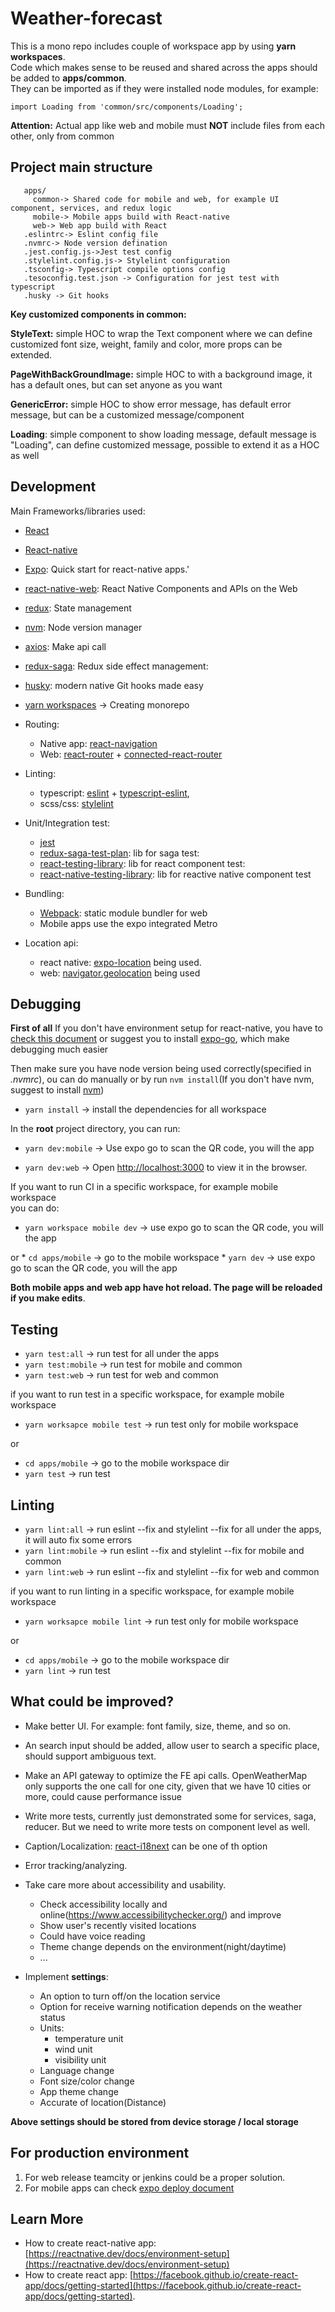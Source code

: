 
# Weather-forecast
This is a mono repo includes couple of workspace app by using **yarn workspaces**.  \
Code which makes sense to be reused and shared across the apps should be added to **apps/common**. \
They can be imported as if they were installed node modules, for example:
    
    import Loading from 'common/src/components/Loading';
   
**Attention:** Actual app like web and mobile must **NOT** include files from each other, only from common
 
## Project main structure
```
   apps/
     common-> Shared code for mobile and web, for example UI component, services, and redux logic 
     mobile-> Mobile apps build with React-native
     web-> Web app build with React
   .eslintrc-> Eslint config file
   .nvmrc-> Node version defination
   .jest.config.js->Jest test config
   .stylelint.config.js-> Stylelint configuration
   .tsconfig-> Typescript compile options config
   .tesoconfig.test.json -> Configuration for jest test with typescript
   .husky -> Git hooks
```
**Key customized components in common:** 

 **StyleText:** simple HOC to wrap the Text component where we can define customized font size,
  weight, family and color, more props can be extended.
 
 **PageWithBackGroundImage:** simple HOC to with a background image, 
  it has a default ones, but can set anyone as you want 
 
 **GenericError:** simple HOC to show error message, has default error message, 
 but can be a customized message/component
 
 **Loading**: simple component to show loading message, default message is "Loading", 
 can define customized message, possible to extend it as a HOC as well

## Development
Main Frameworks/libraries used: 

* [React](https://react.dev) 
* [React-native](https://reactnative.dev)
* [Expo](https://expo.dev): Quick start for react-native apps.'
* [react-native-web](https://necolas.github.io/react-native-web/): React Native Components and APIs on the Web
* [redux](https://redux.js.org/): State management
* [nvm](https://github.com/nvm-sh/nvm): Node version manager
* [axios](https://axios-http.com/): Make api call
* [redux-saga](https://redux-saga.js.org/): Redux side effect management:
* [husky](https://typicode.github.io/husky/#/): modern native Git hooks made easy
* [yarn workspaces](https://yarnpkg.com/features/workspaces) -> Creating monorepo

* Routing: 
    * Native app: [react-navigation]()
    * Web: [react-router](https://reactrouter.com/en/main) + [connected-react-router](https://github.com/supasate/connected-react-router#readme) 
* Linting: 
    * typescript: [eslint](https://eslint.org/) + [typescript-eslint](https://typescript-eslint.io/), 
    * scss/css: [stylelint](https://stylelint.io/)

* Unit/Integration test: 
   * [jest](https://jestjs.io/)
   * [redux-saga-test-plan](https://redux-saga-test-plan.jeremyfairbank.com/): lib for saga test:
   * [react-testing-library](https://testing-library.com/docs/react-testing-library/intro/): lib for react component test: 
   * [react-native-testing-library](https://callstack.github.io/react-native-testing-library/): lib for reactive native component test

* Bundling: 
   * [Webpack](https://webpack.js.org/): static module bundler for web
   * Mobile apps use the expo integrated Metro
    
* Location api: 
  * react native: [expo-location](https://docs.expo.dev/versions/latest/sdk/location/) being used.
  * web: [navigator.geolocation](https://developer.mozilla.org/en-US/docs/web/api/navigator/geolocation) being used

## Debugging

**First of all** If you don't have environment setup for react-native, 
you have to [check this document](https://reactnative.dev/docs/environment-setup?guide=native) 
or suggest you to install [expo-go](https://expo.dev/expo-go), which make debugging much easier

Then make sure you have node version being used correctly(specified in *.nvmrc*),
ou can do manually or by run `nvm install`(If you don't have nvm, suggest to install [nvm](https://github.com/nvm-sh/nvm))

* `yarn install` -> install the dependencies for all workspace
 
In the **root** project directory, you can run:
 * `yarn dev:mobile` -> Use expo go to scan the QR code, you will the app
 
 * `yarn dev:web` -> Open [http://localhost:3000](http://localhost:3000) to view it in the browser.
 
If you want to run CI in a specific workspace, for example mobile workspace \
 you can do:
 * `yarn workspace mobile dev` -> use expo go to scan the QR code, you will the app
 
 or 
    * `cd apps/mobile` -> go to the mobile workspace
    * `yarn dev` -> use expo go to scan the QR code, you will the app
 
**Both mobile apps and web app have hot reload.
The page will be reloaded if you make edits**.

## Testing
 * `yarn test:all` -> run test for all under the apps
 * `yarn test:mobile` -> run test for mobile and common
 * `yarn test:web` -> run test for web and common
 
 if you want to run test in a specific workspace, for example mobile workspace 
 
   * `yarn worksapce mobile test` -> run test only for mobile workspace  
   
   or
   
   * `cd apps/mobile` -> go to the mobile workspace dir
   * `yarn test` -> run test

## Linting
 * `yarn lint:all` -> run eslint --fix and stylelint --fix for all  under the apps, it will auto fix some errors
 * `yarn lint:mobile` -> run eslint --fix and stylelint --fix for mobile and common
 * `yarn lint:web` -> run eslint --fix and stylelint --fix for web and common

 if you want to run linting in a specific workspace, for example mobile workspace 
 
   * `yarn worksapce mobile lint` -> run test only for mobile workspace  
   
   or
   
   * `cd apps/mobile` -> go to the mobile workspace dir
   * `yarn lint` -> run test
   
## What could be improved?

* Make better UI. For example: font family, size, theme, and so on.

* An search input should be added, allow user to search a specific place,
should support ambiguous text.

* Make an API gateway to optimize the FE api calls. OpenWeatherMap only supports the one call for one city, 
given that we have 10 cities or more, could cause performance issue

* Write more tests, currently just demonstrated some for services, saga, reducer. 
But we need to write more tests on component level as well.

* Caption/Localization: [react-i18next](https://react.i18next.com/) can be one of th option

* Error tracking/analyzing.

* Take care more about accessibility and usability. 
  * Check accessibility locally and online(https://www.accessibilitychecker.org/) and improve
  * Show user's recently visited locations
  * Could have voice reading
  * Theme change depends on the environment(night/daytime)
  * ...
     
* Implement **settings**:  
    * An option to turn off/on the location service
    * Option for receive warning notification depends on the weather status
    * Units:
      * temperature unit
      * wind unit
      * visibility unit
    * Language change
    * Font size/color change
    * App theme change
    * Accurate of location(Distance)

**Above settings should be stored from device storage / local storage**

## For production environment  
1. For web release teamcity or jenkins could be a proper solution.
2. For mobile apps can check [expo deploy document](https://docs.expo.dev/deploy/build-project/) 

## Learn More
* How to create react-native app: [https://reactnative.dev/docs/environment-setup](https://reactnative.dev/docs/environment-setup)
* How to create react app: [https://facebook.github.io/create-react-app/docs/getting-started](https://facebook.github.io/create-react-app/docs/getting-started).

